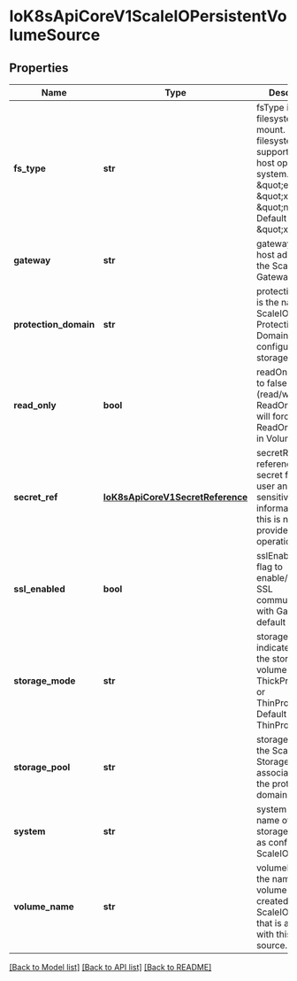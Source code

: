 # IoK8sApiCoreV1ScaleIOPersistentVolumeSource

## Properties
Name | Type | Description | Notes
------------ | ------------- | ------------- | -------------
**fs_type** | **str** | fsType is the filesystem type to mount. Must be a filesystem type supported by the host operating system. Ex. \&quot;ext4\&quot;, \&quot;xfs\&quot;, \&quot;ntfs\&quot;. Default is \&quot;xfs\&quot; | [optional] 
**gateway** | **str** | gateway is the host address of the ScaleIO API Gateway. | 
**protection_domain** | **str** | protectionDomain is the name of the ScaleIO Protection Domain for the configured storage. | [optional] 
**read_only** | **bool** | readOnly defaults to false (read/write). ReadOnly here will force the ReadOnly setting in VolumeMounts. | [optional] 
**secret_ref** | [**IoK8sApiCoreV1SecretReference**](IoK8sApiCoreV1SecretReference.md) | secretRef references to the secret for ScaleIO user and other sensitive information. If this is not provided, Login operation will fail. | 
**ssl_enabled** | **bool** | sslEnabled is the flag to enable/disable SSL communication with Gateway, default false | [optional] 
**storage_mode** | **str** | storageMode indicates whether the storage for a volume should be ThickProvisioned or ThinProvisioned. Default is ThinProvisioned. | [optional] 
**storage_pool** | **str** | storagePool is the ScaleIO Storage Pool associated with the protection domain. | [optional] 
**system** | **str** | system is the name of the storage system as configured in ScaleIO. | 
**volume_name** | **str** | volumeName is the name of a volume already created in the ScaleIO system that is associated with this volume source. | [optional] 

[[Back to Model list]](../README.md#documentation-for-models) [[Back to API list]](../README.md#documentation-for-api-endpoints) [[Back to README]](../README.md)


